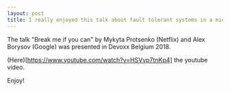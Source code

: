 ```yaml
---
layout: post
title: I really enjoyed this talk about fault tolerant systems in a microservice architecture
---
```


The talk "Break me if you can" by Mykyta Protsenko (Netflix) and Alex Borysov (Google) was presented in Devoxx Belgium 2018. 

(Here)[https://www.youtube.com/watch?v=HSVvp7tnKp4] the youtube video.

Enjoy!
